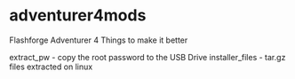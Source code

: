 # adventurer4mods
Flashforge Adventurer 4 Things to make it better

extract_pw - copy the root password to the USB Drive
installer_files - tar.gz files extracted on linux
